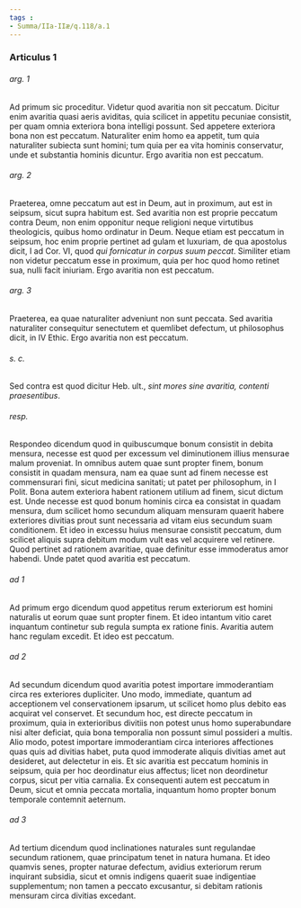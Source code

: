 ```yaml
---
tags : 
- Summa/IIa-IIæ/q.118/a.1
---
```


### Articulus 1

###### arg. 1
Ad primum sic proceditur. Videtur quod avaritia non sit peccatum. Dicitur enim avaritia quasi aeris aviditas, quia scilicet in appetitu pecuniae consistit, per quam omnia exteriora bona intelligi possunt. Sed appetere exteriora bona non est peccatum. Naturaliter enim homo ea appetit, tum quia naturaliter subiecta sunt homini; tum quia per ea vita hominis conservatur, unde et substantia hominis dicuntur. Ergo avaritia non est peccatum.

###### arg. 2
Praeterea, omne peccatum aut est in Deum, aut in proximum, aut est in seipsum, sicut supra habitum est. Sed avaritia non est proprie peccatum contra Deum, non enim opponitur neque religioni neque virtutibus theologicis, quibus homo ordinatur in Deum. Neque etiam est peccatum in seipsum, hoc enim proprie pertinet ad gulam et luxuriam, de qua apostolus dicit, I ad Cor. VI, quod *qui fornicatur in corpus suum peccat*. Similiter etiam non videtur peccatum esse in proximum, quia per hoc quod homo retinet sua, nulli facit iniuriam. Ergo avaritia non est peccatum.

###### arg. 3
Praeterea, ea quae naturaliter adveniunt non sunt peccata. Sed avaritia naturaliter consequitur senectutem et quemlibet defectum, ut philosophus dicit, in IV Ethic. Ergo avaritia non est peccatum.

###### s. c.
Sed contra est quod dicitur Heb. ult., *sint mores sine avaritia, contenti praesentibus*.

###### resp.
Respondeo dicendum quod in quibuscumque bonum consistit in debita mensura, necesse est quod per excessum vel diminutionem illius mensurae malum proveniat. In omnibus autem quae sunt propter finem, bonum consistit in quadam mensura, nam ea quae sunt ad finem necesse est commensurari fini, sicut medicina sanitati; ut patet per philosophum, in I Polit. Bona autem exteriora habent rationem utilium ad finem, sicut dictum est. Unde necesse est quod bonum hominis circa ea consistat in quadam mensura, dum scilicet homo secundum aliquam mensuram quaerit habere exteriores divitias prout sunt necessaria ad vitam eius secundum suam conditionem. Et ideo in excessu huius mensurae consistit peccatum, dum scilicet aliquis supra debitum modum vult eas vel acquirere vel retinere. Quod pertinet ad rationem avaritiae, quae definitur esse immoderatus amor habendi. Unde patet quod avaritia est peccatum.

###### ad 1
Ad primum ergo dicendum quod appetitus rerum exteriorum est homini naturalis ut eorum quae sunt propter finem. Et ideo intantum vitio caret inquantum continetur sub regula sumpta ex ratione finis. Avaritia autem hanc regulam excedit. Et ideo est peccatum.

###### ad 2
Ad secundum dicendum quod avaritia potest importare immoderantiam circa res exteriores dupliciter. Uno modo, immediate, quantum ad acceptionem vel conservationem ipsarum, ut scilicet homo plus debito eas acquirat vel conservet. Et secundum hoc, est directe peccatum in proximum, quia in exterioribus divitiis non potest unus homo superabundare nisi alter deficiat, quia bona temporalia non possunt simul possideri a multis. Alio modo, potest importare immoderantiam circa interiores affectiones quas quis ad divitias habet, puta quod immoderate aliquis divitias amet aut desideret, aut delectetur in eis. Et sic avaritia est peccatum hominis in seipsum, quia per hoc deordinatur eius affectus; licet non deordinetur corpus, sicut per vitia carnalia. Ex consequenti autem est peccatum in Deum, sicut et omnia peccata mortalia, inquantum homo propter bonum temporale contemnit aeternum.

###### ad 3
Ad tertium dicendum quod inclinationes naturales sunt regulandae secundum rationem, quae principatum tenet in natura humana. Et ideo quamvis senes, propter naturae defectum, avidius exteriorum rerum inquirant subsidia, sicut et omnis indigens quaerit suae indigentiae supplementum; non tamen a peccato excusantur, si debitam rationis mensuram circa divitias excedant.


